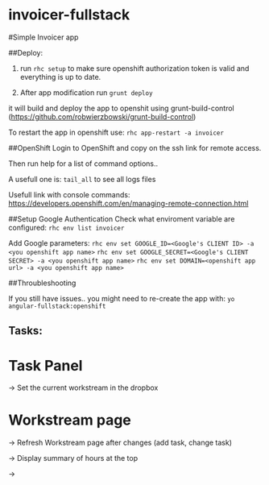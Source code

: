 invoicer-fullstack
==================

#Simple Invoicer app

##Deploy:

1) run ``` rhc setup ``` to make sure openshift authorization token is valid and
everything is up to date.

2) After app modification run
```grunt deploy```

it will build and deploy the app to openshit using grunt-build-control (https://github.com/robwierzbowski/grunt-build-control)


To restart the app in openshift use:
```rhc app-restart -a invoicer```

##OpenShift
Login to OpenShift and copy on the ssh link for remote access.

Then run help for a list of command options..

A usefull one is:
```tail_all``` to see all logs files

Usefull link with console commands: https://developers.openshift.com/en/managing-remote-connection.html

##Setup Google Authentication
Check what enviroment variable are configured:
```rhc env list invoicer```

Add Google parameters:
```rhc env set GOOGLE_ID=<Google's CLIENT ID> -a <you openshift app name>```
```rhc env set GOOGLE_SECRET=<Google's CLIENT SECRET> -a <you openshift app name>```
```rhc env set DOMAIN=<openshift app url> -a <you openshift app name>```

##Throubleshooting

If you still have issues.. you might need to re-create the app with:
```yo angular-fullstack:openshift```


## Tasks:

# Task Panel
 -> Set the current workstream in the dropbox

# Workstream page

 -> Refresh Workstream page after changes (add task, change task)

 -> Display summary of hours at the top

 ->
